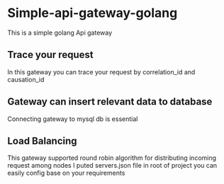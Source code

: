 # Simple-api-gateway-golang
This is a simple golang Api gateway

## Trace your request
  In this gateway you can trace your request by correlation_id and causation_id

## Gateway can insert relevant data to database

 Connecting gateway to mysql db is essential 

## Load Balancing
 
 This gateway supported round robin algorithm for distributing incoming request among nodes
 I puted servers.json file in root of project you can easily config base on your requirements
